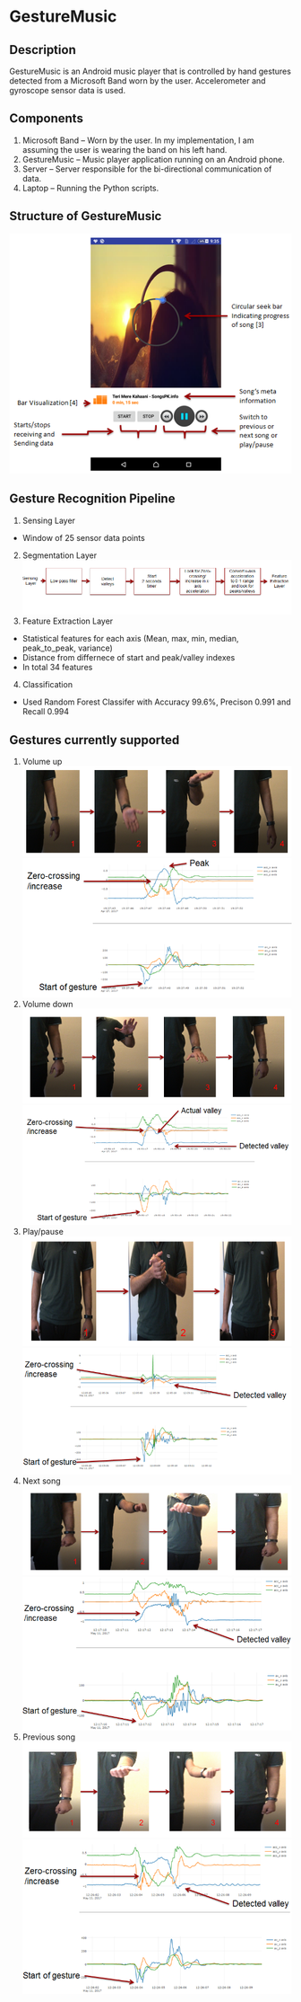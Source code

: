 # GestureMusic

## Description
GestureMusic is an Android music player that is controlled by hand gestures detected from a Microsoft Band worn by the user. Accelerometer 
and gyroscope sensor data is used.

## Components
1. Microsoft Band – Worn by the user. In my implementation, I am assuming the user is wearing the band on his left hand.
2. GestureMusic – Music player application running on an Android phone.
3. Server – Server responsible for the bi-directional communication of data.
4. Laptop – Running the Python scripts.

## Structure of GestureMusic
![Player](/Images/structure.PNG?raw=true)

## Gesture Recognition Pipeline
1. Sensing Layer
* Window of 25 sensor data points
2. Segmentation Layer
![Player1](/Images/segment.PNG?raw=true)
3. Feature Extraction Layer
* Statistical features for each axis (Mean, max, min, median, peak_to_peak, variance)
* Distance from differnece of start and peak/valley indexes
* In total 34 features
4. Classification
* Used Random Forest Classifer with Accuracy 99.6%, Precison 0.991 and Recall 0.994

## Gestures currently supported
1. Volume up
![Player2](/Images/combined_colume_up.PNG?raw=true)
![Player3](/Images/volume-up.PNG?raw=true)
2. Volume down
![Player3](/Images/combined_volume_down.PNG?raw=true)
![Player4](/Images/volume-down.PNG?raw=true)
3. Play/pause
![Player5](/Images/combined_clap.PNG?raw=true)
![Player6](/Images/clap.PNG?raw=true)
4. Next song
![Player7](/Images/combined_next.PNG?raw=true)
![Player8](/Images/next.PNG?raw=true)
5. Previous song
![Player9](/Images/combined_previous.PNG?raw=true)
![Player10](/Images/previous.PNG?raw=true)
